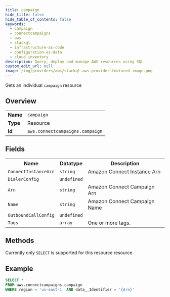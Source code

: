 ```yaml
---
title: campaign
hide_title: false
hide_table_of_contents: false
keywords:
  - campaign
  - connectcampaigns
  - aws
  - stackql
  - infrastructure-as-code
  - configuration-as-data
  - cloud inventory
description: Query, deploy and manage AWS resources using SQL
custom_edit_url: null
image: /img/providers/aws/stackql-aws-provider-featured-image.png
---
```

Gets an individual <code>campaign</code> resource

## Overview
<table><tbody>
<tr><td><b>Name</b></td><td><code>campaign</code></td></tr>
<tr><td><b>Type</b></td><td>Resource</td></tr>
<tr><td><b>Id</b></td><td><code>aws.connectcampaigns.campaign</code></td></tr>
</tbody></table>

## Fields
<table><tbody>
<tr><th>Name</th><th>Datatype</th><th>Description</th></tr>
<tr><td><code>ConnectInstanceArn</code></td><td><code>string</code></td><td>Amazon Connect Instance Arn</td></tr><tr><td><code>DialerConfig</code></td><td><code>undefined</code></td><td></td></tr><tr><td><code>Arn</code></td><td><code>string</code></td><td>Amazon Connect Campaign Arn</td></tr><tr><td><code>Name</code></td><td><code>string</code></td><td>Amazon Connect Campaign Name</td></tr><tr><td><code>OutboundCallConfig</code></td><td><code>undefined</code></td><td></td></tr><tr><td><code>Tags</code></td><td><code>array</code></td><td>One or more tags.</td></tr>
</tbody></table>

## Methods
Currently only <code>SELECT</code> is supported for this resource resource.

## Example
```sql
SELECT * 
FROM aws.connectcampaigns.campaign
WHERE region = 'us-east-1' AND data__Identifier = '{Arn}'
```
